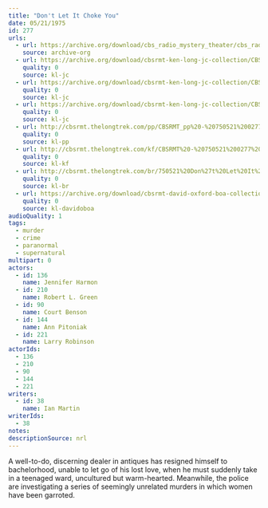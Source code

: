 ```yaml
---
title: "Don't Let It Choke You"
date: 05/21/1975
id: 277
urls: 
  - url: https://archive.org/download/cbs_radio_mystery_theater/cbs_radio_mystery_theater-0251-0300.zip/cbs_radio_mystery_theater-0251-0300%2Fcbsrmt_0277_dont_let_it_choke_you.mp3
    source: archive-org
  - url: https://archive.org/download/cbsrmt-ken-long-jc-collection/CBSRMT - 750521 0277 Don 't Let It Choke You vbr fb2_jc.mp3
    quality: 0
    source: kl-jc
  - url: https://archive.org/download/cbsrmt-ken-long-jc-collection/CBSRMT - 750521 0277 Don 't Let It Choke You vbr kb2_jc.mp3
    quality: 0
    source: kl-jc
  - url: https://archive.org/download/cbsrmt-ken-long-jc-collection/CBSRMT - 750521 0277 Don 't Let It Choke You vbr kb_jc.mp3
    quality: 0
    source: kl-jc
  - url: http://cbsrmt.thelongtrek.com/pp/CBSRMT_pp%20-%20750521%200277%20Don%27t%20Let%20It%20Choke%20You.mp3
    quality: 0
    source: kl-pp
  - url: http://cbsrmt.thelongtrek.com/kf/CBSRMT%20-%20750521%200277%20Don%27t%20Let%20It%20Choke%20You_kf.mp3
    quality: 0
    source: kl-kf
  - url: http://cbsrmt.thelongtrek.com/br/750521%20Don%27t%20Let%20It%20Choke%20You-WOR.mp3
    quality: 0
    source: kl-br
  - url: https://archive.org/download/cbsrmt-david-oxford-boa-collection/CBSRMT-750521-0277-Don't-Let-It-Choke-You-(64-44)_kf-{BoA}.mp3
    quality: 0
    source: kl-davidoboa
audioQuality: 1
tags: 
  - murder
  - crime
  - paranormal
  - supernatural
multipart: 0
actors:  
  - id: 136
    name: Jennifer Harmon  
  - id: 210
    name: Robert L. Green  
  - id: 90
    name: Court Benson  
  - id: 144
    name: Ann Pitoniak  
  - id: 221
    name: Larry Robinson
actorIds:  
  - 136  
  - 210  
  - 90  
  - 144  
  - 221
writers:  
  - id: 38
    name: Ian Martin
writerIds:  
  - 38
notes: 
descriptionSource: nrl
---
```

A well-to-do, discerning dealer in antiques has resigned himself to bachelorhood, unable to let go of his lost love, when he must suddenly take in a teenaged ward, uncultured but warm-hearted. Meanwhile, the police are investigating a series of seemingly unrelated murders in which women have been garroted.